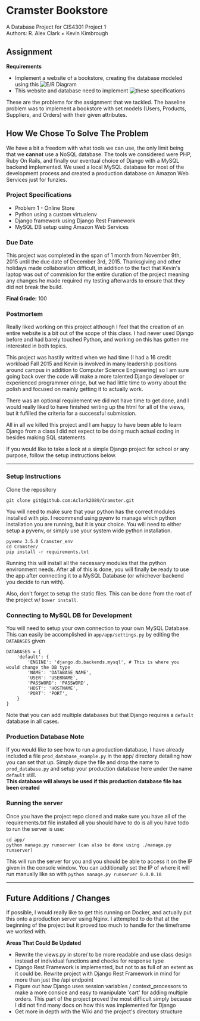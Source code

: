# Cramster Bookstore

A Database Project for CIS4301 Project 1  
Authors: R. Alex Clark + Kevin Kimbrough  

## Assignment

__Requirements__
* Implement a website of a bookstore, creating the database modeled using this ![E/R Diagram](http://imgur.com/10D6Cet)
* This website and database need to implement ![these specifications](http://imgur.com/ymv0Dep)

These are the problems for the assignment that we tackled. The baseline problem was to implement a bookstore with set models (Users, Products, Suppliers, and Orders) with their given attributes.

## How We Chose To Solve The Problem

We have a bit a freedom with what tools we can use, the only limit being that we __cannot__ use a NoSQL database. The tools we considered were PHP, Ruby On Rails, and finally our eventual choice of Django with a MySQL backend implemented. We used a local MySQL database for most of the development process and created a production database on Amazon Web Services just for funzies.

### Project Specifications

* Problem 1 - Online Store
* Python using a custom virtualenv
* Django framework using Django Rest Framework
* MySQL DB setup using Amazon Web Services

### Due Date

This project was completed in the span of 1 month from November 9th, 2015 until the due date of December 3rd, 2015.    Thanksgiving and other holidays made collaboration difficult, in addition to the fact that Kevin's laptop was out of commision for the entire duration of the project meaning any changes he made required my testing afterwards to ensure that they did not break the build.  

__Final Grade:__ 100

### Postmortem

Really liked working on this project although I feel that the creation of an entire website is a bit out of the scope of this class. I had never used Django before and had barely touched Python, and working on this has gotten me interested in both topics.   

This project was hastily writted when we had time (I had a 16 credit workload Fall 2015 and Kevin is involved in many leadership positions around campus in addition to Computer Science Engineering) so I am sure going back over the code will make a more talented Django developer or experienced programmer cringe, but we had little time to worry about the polish and focused on mainly getting it to actually work.   

There was an optional requirement we did not have time to get done, and I would really liked to have finished writing up the html for all of the views, but it fufilled the criteria for a successful submission.   

All in all we killed this project and I am happy to have been able to learn Django from a class I did not expect to be doing much actual coding in besides making SQL statements.

If you would like to take a look at a simple Django project for school or any purpose, follow the setup instructions below.

***

### Setup Instructions

Clone the repository

```
git clone git@github.com:Aclark2089/Cramster.git
```

You will need to make sure that your python has the correct modules installed
with pip. I recommend using pyenv to manage which python installation you are
running, but it is your choice. You will need to either setup a pyvenv, or
simply use your system wide python installation.

```
pyvenv 3.5.0 Cramster_env
cd Cramster/
pip install -r requirements.txt
```

Running this will install all the necessary modules that the python environment needs. After all of this is done, you will finally be ready to use the app after connecting it to a MySQL Database (or whichever backend you decide to run with).

Also, don't forget to setup the static files. This can be done from the root of the project w/ `bower install`.

### Connecting to MySQL DB for Development

You will need to setup your own connection to your own MySQL Database. This can easily be accomplished in `app/app/settings.py` by editing the `DATABASES` given

```
DATABASES = {
    'default': {
        'ENGINE': 'django.db.backends.mysql', # This is where you would change the DB type
        'NAME': 'DATABASE_NAME',
        'USER': 'USERNAME',
        'PASSWORD': 'PASSWORD',
        'HOST': 'HOSTNAME',
        'PORT': 'PORT',
    }
}
```
Note that you can add multiple databases but that Django requires a `default` database in all cases.  
### Production Database Note
If you would like to see how to run a production database, I have already included a file `prod_database_example.py` in the app/ directory detailing how you can set that up. Simply dupe the file and drop the name to `prod_database.py` and setup your production database here under the name `default` still.  
__This database will always be used if this production database file has been created__

### Running the server

Once you have the project repo cloned and make sure you have all of the
requirements.txt file installed all you should have to do is
all you have todo to run the server is use:

```
cd app/
python manage.py runserver (can also be done using ./manage.py runserver)
```

This will run the server for you and you should be able to access it on the IP
given in the console window. You can additionally set the IP of where it will
run manually like so with `python manage.py runserver 0.0.0.10`

***

## Future Additions / Changes

If possible, I would really like to get this running on Docker, and actually put this onto a production server using Nginx. I attempted to do that at the beginning of the project but it proved too much to handle for the timeframe we worked with.

__Areas That Could Be Updated__
* Rewrite the views.py in store/ to be more readable and use class design instead of individual functions and checks for response type
* Django Rest Framework is implemented, but not to as full of an extent as it could be. Rewrite project with Django Rest Framework in mind for more than just the /api endpoint
* Figure out how Django uses session variables / context_processors to make a more consice and easy to manipulate 'cart' for adding multiple orders. This part of the project proved the most difficult simply because I did not find many docs on how this was implemented for Django
* Get more in depth with the Wiki and the project's directory structure


